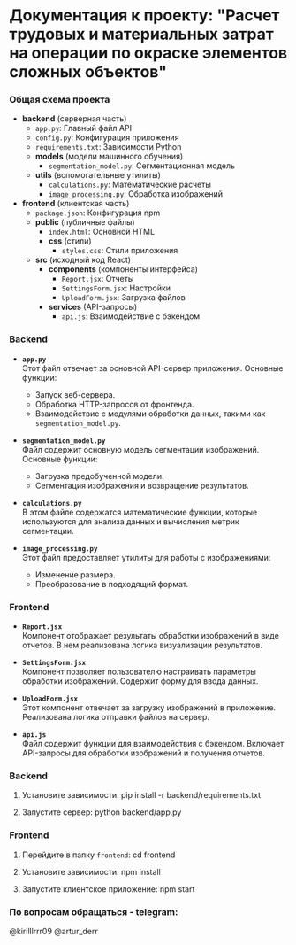 # Документация к проекту: "Расчет трудовых и материальных затрат на операции по окраске элементов сложных объектов"

### Общая схема проекта

- **backend** (серверная часть)
  - `app.py`: Главный файл API
  - `config.py`: Конфигурация приложения
  - `requirements.txt`: Зависимости Python
  - **models** (модели машинного обучения)
    - `segmentation_model.py`: Сегментационная модель
  - **utils** (вспомогательные утилиты)
    - `calculations.py`: Математические расчеты
    - `image_processing.py`: Обработка изображений
- **frontend** (клиентская часть)
  - `package.json`: Конфигурация npm
  - **public** (публичные файлы)
    - `index.html`: Основной HTML
    - **css** (стили)
      - `styles.css`: Стили приложения
  - **src** (исходный код React)
    - **components** (компоненты интерфейса)
      - `Report.jsx`: Отчеты
      - `SettingsForm.jsx`: Настройки
      - `UploadForm.jsx`: Загрузка файлов
    - **services** (API-запросы)
      - `api.js`: Взаимодействие с бэкендом
### Backend

- **`app.py`**  
  Этот файл отвечает за основной API-сервер приложения. Основные функции:
  - Запуск веб-сервера.
  - Обработка HTTP-запросов от фронтенда.
  - Взаимодействие с модулями обработки данных, такими как `segmentation_model.py`.

- **`segmentation_model.py`**  
  Файл содержит основную модель сегментации изображений. Основные функции:
  - Загрузка предобученной модели.
  - Сегментация изображения и возвращение результатов.

- **`calculations.py`**  
  В этом файле содержатся математические функции, которые используются для анализа данных и вычисления метрик сегментации.

- **`image_processing.py`**  
  Этот файл предоставляет утилиты для работы с изображениями:
  - Изменение размера.
  - Преобразование в подходящий формат.
  

### Frontend

- **`Report.jsx`**  
  Компонент отображает результаты обработки изображений в виде отчетов. В нем реализована логика визуализации результатов.

- **`SettingsForm.jsx`**  
  Компонент позволяет пользователю настраивать параметры обработки изображений. Содержит форму для ввода данных.

- **`UploadForm.jsx`**  
  Этот компонент отвечает за загрузку изображений в приложение. Реализована логика отправки файлов на сервер.

- **`api.js`**  
  Файл содержит функции для взаимодействия с бэкендом. Включает API-запросы для обработки изображений и получения отчетов.


### Backend
1. Установите зависимости:
   pip install -r backend/requirements.txt

2. Запустите сервер:
   python backend/app.py

### Frontend
1. Перейдите в папку `frontend`:
   cd frontend

2. Установите зависимости:
   npm install

3. Запустите клиентское приложение:
   npm start

### По вопросам обращаться - telegram: 
@kirilllrrr09
@artur_derr
